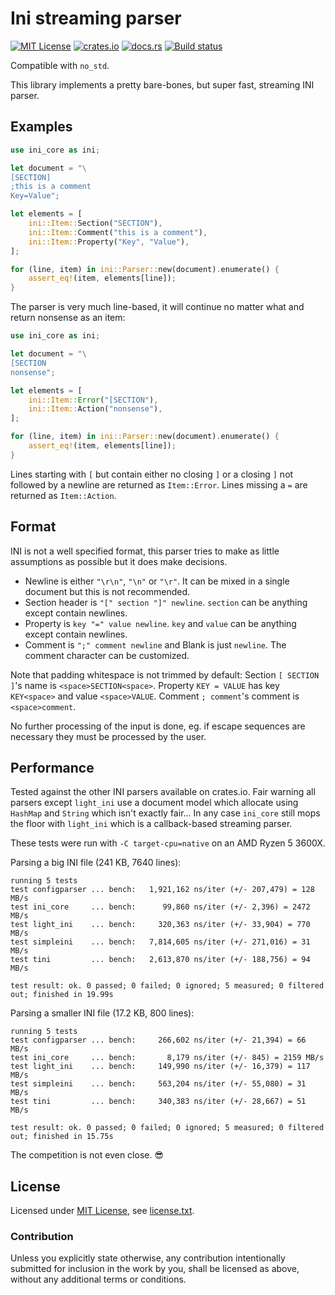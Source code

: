 Ini streaming parser
====================

[![MIT License](https://img.shields.io/badge/License-MIT-yellow.svg)](https://opensource.org/licenses/MIT)
[![crates.io](https://img.shields.io/crates/v/ini_core.svg)](https://crates.io/crates/ini_core)
[![docs.rs](https://docs.rs/ini_core/badge.svg)](https://docs.rs/ini_core)
[![Build status](https://github.com/CasualX/ini_core/workflows/CI/badge.svg)](https://github.com/CasualX/ini_core/actions)

Compatible with `no_std`.

This library implements a pretty bare-bones, but super fast, streaming INI parser.

Examples
--------

```rust
use ini_core as ini;

let document = "\
[SECTION]
;this is a comment
Key=Value";

let elements = [
	ini::Item::Section("SECTION"),
	ini::Item::Comment("this is a comment"),
	ini::Item::Property("Key", "Value"),
];

for (line, item) in ini::Parser::new(document).enumerate() {
	assert_eq!(item, elements[line]);
}
```

The parser is very much line-based, it will continue no matter what and return nonsense as an item:

```rust
use ini_core as ini;

let document = "\
[SECTION
nonsense";

let elements = [
	ini::Item::Error("[SECTION"),
	ini::Item::Action("nonsense"),
];

for (line, item) in ini::Parser::new(document).enumerate() {
	assert_eq!(item, elements[line]);
}
```

Lines starting with `[` but contain either no closing `]` or a closing `]` not followed by a newline are returned as `Item::Error`.
Lines missing a `=` are returned as `Item::Action`.

Format
------

INI is not a well specified format, this parser tries to make as little assumptions as possible but it does make decisions.

* Newline is either `"\r\n"`, `"\n"` or `"\r"`. It can be mixed in a single document but this is not recommended.
* Section header is `"[" section "]" newline`. `section` can be anything except contain newlines.
* Property is `key "=" value newline`. `key` and `value` can be anything except contain newlines.
* Comment is `";" comment newline` and Blank is just `newline`. The comment character can be customized.

Note that padding whitespace is not trimmed by default:
Section `[ SECTION ]`'s name is `<space>SECTION<space>`.
Property `KEY = VALUE` has key `KEY<space>` and value `<space>VALUE`.
Comment `; comment`'s comment is `<space>comment`.

No further processing of the input is done, eg. if escape sequences are necessary they must be processed by the user.

Performance
-----------

Tested against the other INI parsers available on crates.io. Fair warning all parsers except `light_ini` use a document model which allocate using `HashMap` and `String` which isn't exactly fair... In any case `ini_core` still mops the floor with `light_ini` which is a callback-based streaming parser.

These tests were run with `-C target-cpu=native` on an AMD Ryzen 5 3600X.

Parsing a big INI file (241 KB, 7640 lines):

```text
running 5 tests
test configparser ... bench:   1,921,162 ns/iter (+/- 207,479) = 128 MB/s
test ini_core     ... bench:      99,860 ns/iter (+/- 2,396) = 2472 MB/s
test light_ini    ... bench:     320,363 ns/iter (+/- 33,904) = 770 MB/s
test simpleini    ... bench:   7,814,605 ns/iter (+/- 271,016) = 31 MB/s
test tini         ... bench:   2,613,870 ns/iter (+/- 188,756) = 94 MB/s

test result: ok. 0 passed; 0 failed; 0 ignored; 5 measured; 0 filtered out; finished in 19.99s
```

Parsing a smaller INI file (17.2 KB, 800 lines):

```text
running 5 tests
test configparser ... bench:     266,602 ns/iter (+/- 21,394) = 66 MB/s
test ini_core     ... bench:       8,179 ns/iter (+/- 845) = 2159 MB/s
test light_ini    ... bench:     149,990 ns/iter (+/- 16,379) = 117 MB/s
test simpleini    ... bench:     563,204 ns/iter (+/- 55,080) = 31 MB/s
test tini         ... bench:     340,383 ns/iter (+/- 28,667) = 51 MB/s

test result: ok. 0 passed; 0 failed; 0 ignored; 5 measured; 0 filtered out; finished in 15.75s
```

The competition is not even close. 😎

License
-------

Licensed under [MIT License](https://opensource.org/licenses/MIT), see [license.txt](license.txt).

### Contribution

Unless you explicitly state otherwise, any contribution intentionally submitted
for inclusion in the work by you, shall be licensed as above, without any additional terms or conditions.
